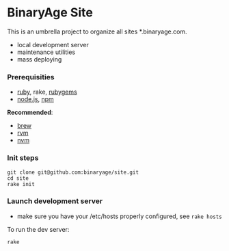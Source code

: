 # BinaryAge Site

This is an umbrella project to organize all sites *.binaryage.com.

  * local development server
  * maintenance utilities
  * mass deploying
  
### Prerequisities

  * [ruby](http://www.ruby-lang.org), rake, [rubygems](http://rubygems.org)
  * [node.js](http://nodejs.org), [npm](http://npmjs.org)
  
**Recommended**:

  * [brew](http://mxcl.github.com/homebrew)
  * [rvm](http://beginrescueend.com)
  * [nvm](https://github.com/creationix/nvm)
  
### Init steps

    git clone git@github.com:binaryage/site.git
	cd site
	rake init
	
### Launch development server

  * make sure you have your /etc/hosts properly configured, see `rake hosts`

To run the dev server:

    rake